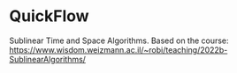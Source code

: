 # QuickFlow
Sublinear Time and Space Algorithms. Based on the course: https://www.wisdom.weizmann.ac.il/~robi/teaching/2022b-SublinearAlgorithms/
